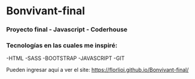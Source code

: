 # Bonvivant-final

### Proyecto final - Javascript - Coderhouse

### Tecnologías en las cuales me inspiré:

-HTML -SASS -BOOTSTRAP -JAVASCRIPT -GIT

Pueden ingresar aquí a ver el site: https://florlioi.github.io/Bonvivant-final/
